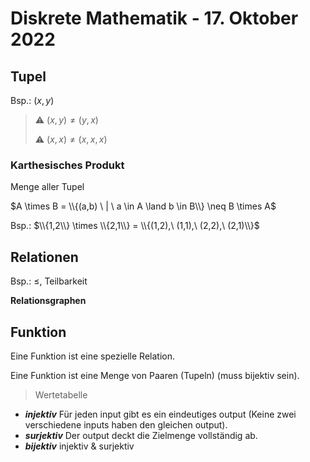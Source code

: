 # Diskrete Mathematik - 17. Oktober 2022

## Tupel

Bsp.: $(x,y)$

> :warning: $(x,y) \neq (y,x)$
>
> :warning: $(x,x) \neq (x,x,x)$

### Karthesisches Produkt

Menge aller Tupel

$A \times B = \\{(a,b) \ | \ a \in A \land b \in B\\} \neq B \times A$

Bsp.: $\\{1,2\\} \times \\{2,1\\} = \\{(1,2),\ (1,1),\ (2,2),\ (2,1)\\}$

## Relationen

Bsp.: $\leq$, Teilbarkeit

**Relationsgraphen**

## Funktion

Eine Funktion ist eine spezielle Relation.

Eine Funktion ist eine Menge von Paaren (Tupeln) (muss bijektiv sein).

> Wertetabelle

- ***injektiv*** Für jeden input gibt es ein eindeutiges output (Keine zwei verschiedene inputs haben den gleichen output).
- ***surjektiv*** Der output deckt die Zielmenge vollständig ab.
- ***bijektiv*** injektiv & surjektiv
